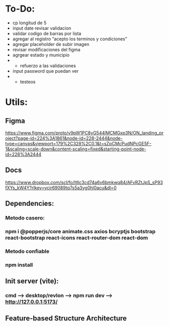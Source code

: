 # To-Do:
- cp longitud de 5
- input date revisar validacion
- validar codigo de barras por lista
- agregar al registro “acepto los terminos y condiciones”
- agregar placeholder de subir imagen
- revisar modificaciones del figma
- agrgear estado y municipio
- + refuerzo a las validaciones
- input password que puedan ver
- + testeos

# Utils:
## Figma
https://www.figma.com/proto/v9pW1PC8yG544lMCMGxp3N/ON_landing_project?page-id=224%3A1861&node-id=228-2444&node-type=canvas&viewport=179%2C328%2C0.1&t=sZpCMcPudNPcGE5F-1&scaling=scale-down&content-scaling=fixed&starting-point-node-id=228%3A2444

## Docs
https://www.dropbox.com/scl/fo/ltllc3cd74a6v6bmkwq84/AFvRZtJpS_sP93fXYs_kW4Y?rlkey=ycir69089tq7s5a3yg0hl0acu&dl=0

## Dependencies:
### Metodo casero:
### npm i @popperjs/core animate.css axios bcryptjs bootstrap react-bootstrap react-icons react-router-dom react-dom

### Metodo confiable
### npm install

## Init server (vite):
### cmd --> desktop/revlon --> npm run dev --> http://127.0.0.1:5173/

## Feature-based Structure Architecture




